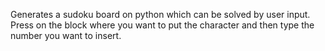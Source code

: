 Generates a sudoku board on python which can be solved by user input. Press on the block where you want to put the character and then type the number you want to insert.
